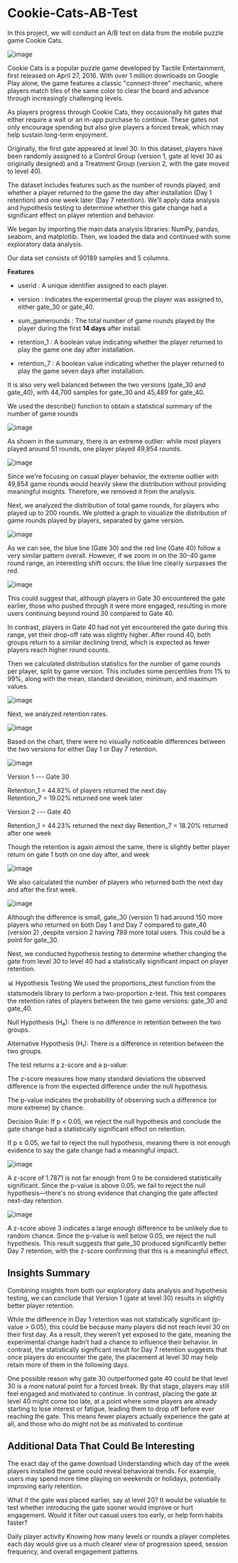 # Cookie-Cats-AB-Test

In this project, we will conduct an A/B test on data from the mobile puzzle game Cookie Cats.

![image](https://github.com/user-attachments/assets/e88cde15-19f6-456d-b7a1-467e8b59adcc)


Cookie Cats is a popular puzzle game developed by Tactile Entertainment, first released on April 27, 2016. With over 1 million downloads on Google Play alone, the game features a classic "connect-three" mechanic, where players match tiles of the same color to clear the board and advance through increasingly challenging levels.

As players progress through Cookie Cats, they occasionally hit gates that either require a wait or an in-app purchase to continue. These gates not only encourage spending but also give players a forced break, which may help sustain long-term enjoyment.

Originally, the first gate appeared at level 30. In this dataset, players have been randomly assigned to a Control Group (version 1, gate at level 30 as originally designed) and a Treatment Group (version 2, with the gate moved to level 40).

The dataset includes features such as the number of rounds played, and whether a player returned to the game the day after installation (Day 1 retention) and one week later (Day 7 retention). We’ll apply data analysis and hypothesis testing to determine whether this gate change had a significant effect on player retention and behavior.

We began by importing the main data analysis libraries: NumPy, pandas, seaborn, and matplotlib. Then, we loaded the data and continued with some exploratory data analysis.

Our data set consists of 90189 samples and 5 columns.

**Features**


*   userid : A unique identifier assigned to each player.

*   version : Indicates the experimental group the player was assigned to, either gate_30 or gate_40.

*   sum_gamerounds : The total number of game rounds played by the player during the first **14 days** after install.

*   retention_1 : A boolean value indicating whether the player returned to play the game one day after installation.

*   retention_7 : A boolean value indicating whether the player returned to play the game seven days after installation.

It is also very well balanced between the two versions (gate_30 and gate_40), with 44,700 samples for gate_30 and 45,489 for gate_40.

We used the describe() function to obtain a statistical summary of the number of game rounds

![image](https://github.com/user-attachments/assets/95b49e48-f080-44b3-9479-b4be6f86b545)

As shown in the summary, there is an extreme outlier: while most players played around 51 rounds, one player played 49,854 rounds.

![image](https://github.com/user-attachments/assets/5c60d76d-6167-48cb-bcf1-dd3924c07ec3)

Since we're focusing on casual player behavior, the extreme outlier with 49,854 game rounds would heavily skew the distribution without providing meaningful insights. Therefore, we removed it from the analysis.


Next, we analyzed the distribution of total game rounds, for players who played up to 200 rounds. We plotted a graph to visualize the distribution of game rounds played by players, separated by game version.

![image](https://github.com/user-attachments/assets/2a3e0145-e109-499f-a713-c1f30d7d6683)

As we can see, the blue line (Gate 30) and the red line (Gate 40) follow a very similar pattern overall. However, if we zoom in on the 30–40 game round range, an interesting shift occurs: the blue line clearly surpasses the red.

![image](https://github.com/user-attachments/assets/96ebeaa5-a4f3-4a9f-9e92-9f7ae77b1c40)


This could suggest that, although players in Gate 30 encountered the gate earlier, those who pushed through it were more engaged, resulting in more users continuing beyond round 30 compared to Gate 40.

In contrast, players in Gate 40 had not yet encountered the gate during this range, yet their drop-off rate was slightly higher. After round 40, both groups return to a similar declining trend, which is expected as fewer players reach higher round counts.

Then we calculated distribution statistics for the number of game rounds per player, split by game version. This includes some percentiles from 1% to 99%, along with the mean, standard deviation, minimum, and maximum values. 

![image](https://github.com/user-attachments/assets/e67c9f50-1de5-4025-a76d-86e9cb117fb0)


Next, we analyzed retention rates. 

![image](https://github.com/user-attachments/assets/7ba7b8c7-8e6d-469c-a1f6-b26b6de431c8)

Based on the chart, there were no visually noticeable differences between the two versions for either Day 1 or Day 7 retention.

![image](https://github.com/user-attachments/assets/ce0c6a77-c640-4e15-a32f-9c18516031e9)

Version 1 --- Gate 30                                                         

Retention_1 = 44.82% of players returned the next day                        
Retention_7 = 19.02% returned one week later                                 

Version 2 --- Gate 40

Retention_1 = 44.23% returned the next day
Retention_7 = 18.20% returned after one week

Though the retention is again almost the same, there is slightly better player return on gate 1 both on one day after, and week

![image](https://github.com/user-attachments/assets/dafdbf28-6220-466f-92d8-ab7df5546f4b)

We also calculated the number of players who returned both the next day and after the first week.

![image](https://github.com/user-attachments/assets/2844bea6-d69b-442b-8819-e6960104da5c)

Although the difference is small, gate_30 (version 1) had around 150 more players who returned on both Day 1 and Day 7 compared to gate_40 (version 2) ,despite version 2 having 789 more total users. This could be a point for gate_30.

Next, we conducted hypothesis testing to determine whether changing the gate from level 30 to level 40 had a statistically significant impact on player retention.

📊 Hypothesis Testing
We used the proportions_ztest function from the statsmodels library to perform a two-proportion z-test. This test compares the retention rates of players between the two game versions: gate_30 and gate_40.

Null Hypothesis (H₀): There is no difference in retention between the two groups.

Alternative Hypothesis (H₁): There is a difference in retention between the two groups.

The test returns a z-score and a p-value:

The z-score measures how many standard deviations the observed difference is from the expected difference under the null hypothesis.

The p-value indicates the probability of observing such a difference (or more extreme) by chance.

Decision Rule:
If p < 0.05, we reject the null hypothesis and conclude the gate change had a statistically significant effect on retention.

If p ≥ 0.05, we fail to reject the null hypothesis, meaning there is not enough evidence to say the gate change had a meaningful impact.


![image](https://github.com/user-attachments/assets/66a253d7-abd7-4d65-9bc9-52c1ab594fa9)

A z-score of 1.7871 is not far enough from 0 to be considered statistically significant. Since the p-value is above 0.05, we fail to reject the null hypothesis—there's no strong evidence that changing the gate affected next-day retention.

![image](https://github.com/user-attachments/assets/34cbc0ea-f1aa-48cb-9df0-a1085df6a12b)

A z-score above 3 indicates a large enough difference to be unlikely due to random chance. Since the p-value is well below 0.05, we reject the null hypothesis. This result suggests that gate_30 produced significantly better Day 7 retention, with the z-score confirming that this is a meaningful effect.


Insights Summary
---------------------------------------------------------------------------------

Combining insights from both our exploratory data analysis and hypothesis testing, we can conclude that Version 1 (gate at level 30) results in slightly better player retention.

While the difference in Day 1 retention was not statistically significant (p-value > 0.05), this could be because many players did not reach level 30 on their first day. As a result, they weren’t yet exposed to the gate, meaning the experimental change hadn’t had a chance to influence their behavior. In contrast, the statistically significant result for Day 7 retention suggests that once players do encounter the gate, the placement at level 30 may help retain more of them in the following days.

One possible reason why gate 30 outperformed gate 40 could be that level 30 is a more natural point for a forced break. By that stage, players may still feel engaged and motivated to continue. In contrast, placing the gate at level 40 might come too late, at a point where some players are already starting to lose interest or fatigue, leading them to drop off before ever reaching the gate. This means fewer players actually experience the gate at all, and those who do might not be as motivated to continue


Additional Data That Could Be Interesting
---------------------------------------------------------------------------------
The exact day of the game download
Understanding which day of the week players installed the game could reveal behavioral trends. For example, users may spend more time playing on weekends or holidays, potentially improving early retention.

What if the gate was placed earlier, say at level 20?
It would be valuable to test whether introducing the gate sooner would improve or hurt engagement. Would it filter out casual users too early, or help form habits faster?

Daily player activity
Knowing how many levels or rounds a player completes each day would give us a much clearer view of progression speed, session frequency, and overall engagement patterns.







